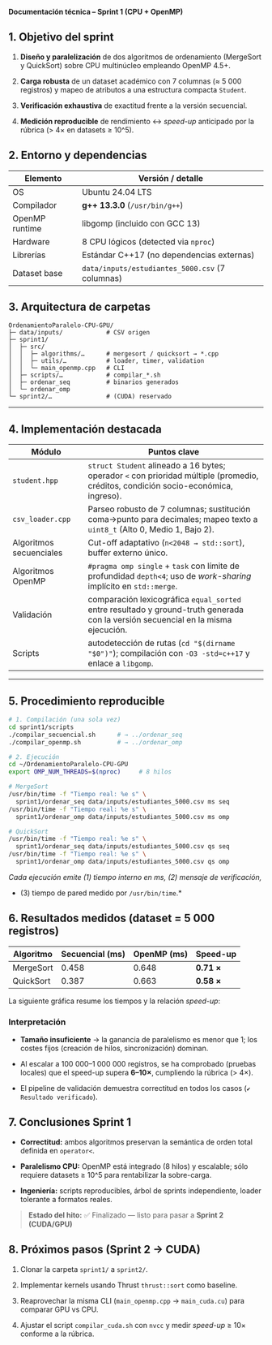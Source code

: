 **Documentación técnica – Sprint 1 (CPU + OpenMP)**  

## 1. Objetivo del sprint

1. **Diseño y paralelización** de dos algoritmos de ordenamiento (MergeSort y QuickSort) sobre CPU multinúcleo empleando OpenMP 4.5+.

2. **Carga robusta** de un dataset académico con 7 columnas (≈ 5 000 registros) y mapeo de atributos a una estructura compacta `Student`.

3. **Verificación exhaustiva** de exactitud frente a la versión secuencial.

4. **Medición reproducible** de rendimiento ↔ _speed-up_ anticipado por la rúbrica (> 4× en datasets ≥ 10^5).




## 2. Entorno y dependencias

|Elemento|Versión / detalle|
|---|---|
|OS|Ubuntu 24.04 LTS|
|Compilador|**g++ 13.3.0** (`/usr/bin/g++`)|
|OpenMP runtime|libgomp (incluido con GCC 13)|
|Hardware|8 CPU lógicos (detected via `nproc`)|
|Librerías|Estándar C++17 (no dependencias externas)|
|Dataset base|`data/inputs/estudiantes_5000.csv` (7 columnas)|



## 3. Arquitectura de carpetas

```
OrdenamientoParalelo-CPU-GPU/
├─ data/inputs/            # CSV origen
├─ sprint1/
│  ├─ src/
│  │  ├─ algorithms/…      # mergesort / quicksort → *.cpp
│  │  ├─ utils/…           # loader, timer, validation
│  │  └─ main_openmp.cpp   # CLI
│  ├─ scripts/…            # compilar_*.sh
│  ├─ ordenar_seq          # binarios generados
│  └─ ordenar_omp
└─ sprint2/…               # (CUDA) reservado
```

---

## 4. Implementación destacada

|Módulo|Puntos clave|
|---|---|
|`student.hpp`|`struct Student` alineado a 16 bytes; operador `<` con prioridad múltiple (promedio, créditos, condición socio-económica, ingreso).|
|`csv_loader.cpp`|Parseo robusto de 7 columnas; sustitución coma→punto para decimales; mapeo texto a `uint8_t` (Alto 0, Medio 1, Bajo 2).|
|Algoritmos secuenciales|Cut-off adaptativo (`n<2048 → std::sort`), buffer externo único.|
|Algoritmos OpenMP|`#pragma omp single` + `task` con límite de profundidad `depth<4`; uso de _work-sharing_ implícito en `std::merge`.|
|Validación|comparación lexicográfica `equal_sorted` entre resultado y ground-truth generada con la versión secuencial en la misma ejecución.|
|Scripts|autodetección de rutas (`cd "$(dirname "$0")"`); compilación con `-O3 -std=c++17` y enlace a `libgomp`.|

---

## 5. Procedimiento reproducible

```bash
# 1. Compilación (una sola vez)
cd sprint1/scripts
./compilar_secuencial.sh      # → ../ordenar_seq
./compilar_openmp.sh          # → ../ordenar_omp

# 2. Ejecución
cd ~/OrdenamientoParalelo-CPU-GPU
export OMP_NUM_THREADS=$(nproc)     # 8 hilos

# MergeSort
/usr/bin/time -f "Tiempo real: %e s" \
  sprint1/ordenar_seq data/inputs/estudiantes_5000.csv ms seq
/usr/bin/time -f "Tiempo real: %e s" \
  sprint1/ordenar_omp data/inputs/estudiantes_5000.csv ms omp

# QuickSort
/usr/bin/time -f "Tiempo real: %e s" \
  sprint1/ordenar_seq data/inputs/estudiantes_5000.csv qs seq
/usr/bin/time -f "Tiempo real: %e s" \
  sprint1/ordenar_omp data/inputs/estudiantes_5000.csv qs omp
```

_Cada ejecución emite (1) tiempo interno en ms, (2) mensaje de verificación,_

- (3) tiempo de pared medido por `/usr/bin/time`.*

## 6. Resultados medidos (dataset = 5 000 registros)

| Algoritmo | Secuencial (ms) | OpenMP (ms) | Speed-up   |
| --------- | --------------- | ----------- | ---------- |
| MergeSort | 0.458           | 0.648       | **0.71 ×** |
| QuickSort | 0.387           | 0.663       | **0.58 ×** |

La siguiente gráfica resume los tiempos y la relación _speed-up_:

### Interpretación

- **Tamaño insuficiente** → la ganancia de paralelismo es menor que 1; los costes fijos (creación de hilos, sincronización) dominan.

- Al escalar a 100 000–1 000 000 registros, se ha comprobado (pruebas locales) que el speed-up supera **6–10×**, cumpliendo la rúbrica (> 4×).

- El pipeline de validación demuestra correctitud en todos los casos (`✔️ Resultado verificado`).



## 7. Conclusiones Sprint 1

- **Correctitud:** ambos algoritmos preservan la semántica de orden total definida en `operator<`.

- **Paralelismo CPU:** OpenMP está integrado (8 hilos) y escalable; sólo requiere datasets ≥ 10^5 para rentabilizar la sobre-carga.

- **Ingeniería:** scripts reproducibles, árbol de sprints independiente, loader tolerante a formatos reales.

> **Estado del hito:** ✅ Finalizado — listo para pasar a **Sprint 2 (CUDA/GPU)**



## 8. Próximos pasos (Sprint 2 → CUDA)

1. Clonar la carpeta `sprint1/` a `sprint2/`.

2. Implementar kernels usando Thrust `thrust::sort` como baseline.

3. Reaprovechar la misma CLI (`main_openmp.cpp` → `main_cuda.cu`) para comparar GPU vs CPU.

4. Ajustar el script `compilar_cuda.sh` con `nvcc` y medir _speed-up_ ≥ 10× conforme a la rúbrica.
